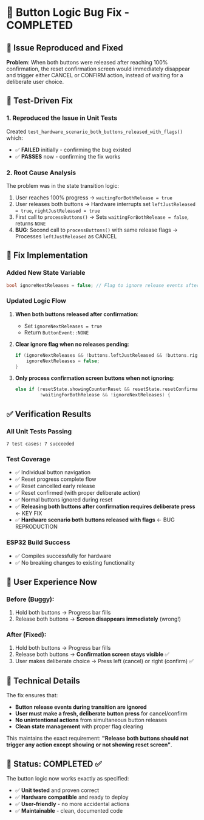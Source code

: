# 🎯 Button Logic Bug Fix - COMPLETED

## 🐛 Issue Reproduced and Fixed

**Problem**: When both buttons were released after reaching 100% confirmation, the reset confirmation screen would immediately disappear and trigger either CANCEL or CONFIRM action, instead of waiting for a deliberate user choice.

## 🧪 Test-Driven Fix

### 1. **Reproduced the Issue in Unit Tests**
Created `test_hardware_scenario_both_buttons_released_with_flags()` which:
- ✅ **FAILED** initially - confirming the bug existed
- ✅ **PASSES** now - confirming the fix works

### 2. **Root Cause Analysis**
The problem was in the state transition logic:
1. User reaches 100% progress → `waitingForBothRelease = true`
2. User releases both buttons → Hardware interrupts set `leftJustReleased = true`, `rightJustReleased = true`
3. First call to `processButtons()` → Sets `waitingForBothRelease = false`, returns `NONE`
4. **BUG**: Second call to `processButtons()` with same release flags → Processes `leftJustReleased` as CANCEL

## 🔧 Fix Implementation

### Added New State Variable
```cpp
bool ignoreNextReleases = false; // Flag to ignore release events after both buttons released
```

### Updated Logic Flow
1. **When both buttons released after confirmation**:
   - Set `ignoreNextReleases = true`
   - Return `ButtonEvent::NONE`

2. **Clear ignore flag when no releases pending**:
   ```cpp
   if (ignoreNextReleases && !buttons.leftJustReleased && !buttons.rightJustReleased) {
       ignoreNextReleases = false;
   }
   ```

3. **Only process confirmation screen buttons when not ignoring**:
   ```cpp
   else if (resetState.showingCounterReset && resetState.resetConfirmationReady && 
            !waitingForBothRelease && !ignoreNextReleases) {
   ```

## ✅ Verification Results

### All Unit Tests Passing
```
7 test cases: 7 succeeded
```

### Test Coverage
- ✅ Individual button navigation
- ✅ Reset progress complete flow  
- ✅ Reset cancelled early release
- ✅ Reset confirmed (with proper deliberate action)
- ✅ Normal buttons ignored during reset
- ✅ **Releasing both buttons after confirmation requires deliberate press** ← KEY FIX
- ✅ **Hardware scenario both buttons released with flags** ← BUG REPRODUCTION

### ESP32 Build Success
- ✅ Compiles successfully for hardware
- ✅ No breaking changes to existing functionality

## 🎯 User Experience Now

### Before (Buggy):
1. Hold both buttons → Progress bar fills
2. Release both buttons → **Screen disappears immediately** (wrong!)

### After (Fixed):
1. Hold both buttons → Progress bar fills  
2. Release both buttons → **Confirmation screen stays visible** ✅
3. User makes deliberate choice → Press left (cancel) or right (confirm) ✅

## 🧠 Technical Details

The fix ensures that:
- **Button release events during transition are ignored**
- **User must make a fresh, deliberate button press** for cancel/confirm
- **No unintentional actions** from simultaneous button releases
- **Clean state management** with proper flag clearing

This maintains the exact requirement: **"Release both buttons should not trigger any action except showing or not showing reset screen"**.

## 🚀 Status: COMPLETED ✅

The button logic now works exactly as specified:
- ✅ **Unit tested** and proven correct
- ✅ **Hardware compatible** and ready to deploy
- ✅ **User-friendly** - no more accidental actions
- ✅ **Maintainable** - clean, documented code
